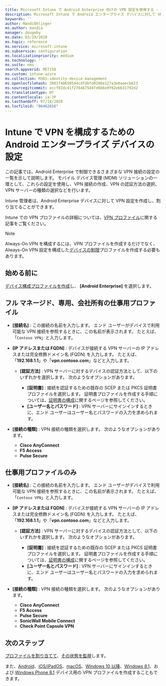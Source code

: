 ```yaml
---
title: Microsoft Intune で Android Enterprise 向けの VPN 設定を使用する - Azure | Microsoft Docs
description: Microsoft Intune で Android エンタープライズ デバイスに対して VPN 接続を作成するためのすべての設定を確認します。 VPN サーバーの接続名、IP アドレス、または FQDN を入力し、ユーザーの認証方法を選択して、Citrix、SonicWall、Check Point Capsule、および Pulse Secure の接続の種類を選択します。
keywords: ''
author: MandiOhlinger
ms.author: mandia
manager: dougeby
ms.date: 03/19/2020
ms.topic: reference
ms.service: microsoft-intune
ms.subservice: configuration
ms.localizationpriority: medium
ms.technology: ''
ms.suite: ems
search.appverid: MET150
ms.custom: intune-azure
ms.collection: M365-identity-device-management
ms.openlocfilehash: 3981f40650544cdfdbfd0208e127a3e0aaecb823
ms.sourcegitcommit: eccf83dc41f2764675d4fd6b6e9f02e6631792d2
ms.translationtype: HT
ms.contentlocale: ja-JP
ms.lasthandoff: 07/18/2020
ms.locfileid: "86462016"
---
```

# <a name="android-enterprise-device-settings-to-configure-vpn-in-intune"></a>Intune で VPN を構成するための Android エンタープライズ デバイスの設定

この記事では、Android Enterprise で制御できるさまざまな VPN 接続の設定の一覧を示して説明します。 モバイル デバイス管理 (MDM) ソリューションの一環として、これらの設定を使用し、VPN 接続の作成、VPN の認証方法の選択、VPN サーバーの種類の選択などを行います。

Intune 管理者は、Android Enterprise デバイスに対して VPN 設定を作成し、割り当てることができます。 

Intune での VPN プロファイルの詳細については、[VPN プロファイル](vpn-settings-configure.md)に関する記事をご覧ください。

> [!NOTE]
> Always-On VPN を構成するには、VPN プロファイルを作成するだけでなく、Always-On VPN 設定を構成した[デバイスの制限](device-restrictions-android-for-work.md#connectivity)プロファイルを作成する必要もあります。

## <a name="before-you-begin"></a>始める前に

[デバイス構成プロファイルを作成](vpn-settings-configure.md)し、 **[Android Enterprise]** を選択します。

## <a name="fully-managed-dedicated-and-corporate-owned-work-profile"></a>フル マネージド、専用、会社所有の仕事用プロファイル

- **[接続名]** : この接続の名前を入力します。 エンド ユーザーがデバイスで利用可能な VPN 接続を参照するときに、この名前が表示されます。 たとえば、「`Contoso VPN`」と入力します。
- **[IP アドレスまたは FQDN]** : デバイスが接続する VPN サーバーの IP アドレスまたは完全修飾ドメイン名 (FQDN) を入力します。 たとえば、「**192.168.1.1**」や「**vpn.contoso.com**」などと入力します。

  - **[認証方法]** : VPN サーバーに対するデバイスの認証方法として、以下のいずれかを選択します。 次のようなオプションがあります。
  
    - **[証明書]** : 接続を認証するための既存の SCEP または PKCS 証明書プロファイルを選択します。 証明書プロファイルを作成する手順については、[証明書の構成](../protect/certificates-configure.md)に関するページを参照してください。
    - **[ユーザー名とパスワード]** : VPN サーバーにサインインするときに、エンド ユーザーはユーザー名とパスワードの入力を求められます。

- **[接続の種類]** : VPN 接続の種類を選択します。 次のようなオプションがあります。

  - **Cisco AnyConnect**
  - **F5 Access**
  - **Pulse Secure**

## <a name="work-profile-only"></a>仕事用プロファイルのみ

- **[接続名]** : この接続の名前を入力します。 エンド ユーザーがデバイスで利用可能な VPN 接続を参照するときに、この名前が表示されます。 たとえば、「`Contoso VPN`」と入力します。
- **[IP アドレスまたは FQDN]** : デバイスが接続する VPN サーバーの IP アドレスまたは完全修飾ドメイン名 (FQDN) を入力します。 たとえば、「**192.168.1.1**」や「**vpn.contoso.com**」などと入力します。

  - **[認証方法]** : VPN サーバーに対するデバイスの認証方法として、以下のいずれかを選択します。 次のようなオプションがあります。
  
    - **[証明書]** : 接続を認証するための既存の SCEP または PKCS 証明書プロファイルを選択します。 証明書プロファイルを作成する手順については、[証明書の構成](../protect/certificates-configure.md)に関するページを参照してください。
    - **[ユーザー名とパスワード]** : VPN サーバーにサインインするときに、エンド ユーザーはユーザー名とパスワードの入力を求められます。

- **[接続の種類]** : VPN 接続の種類を選択します。 次のようなオプションがあります。

  - **Cisco AnyConnect**
  - **F5 Access**
  - **Pulse Secure**
  - **SonicWall Mobile Connect**
  - **Check Point Capsule VPN**

## <a name="next-steps"></a>次のステップ

[プロファイルを割り当てて](device-profile-assign.md)、[その状態を監視](device-profile-monitor.md)します。

また、[Android](vpn-settings-android.md)、[iOS/iPadOS](vpn-settings-ios.md)、[macOS](vpn-settings-macos.md)、[Windows 10 以降](vpn-settings-windows-10.md)、[Windows 8.1](vpn-settings-windows-8-1.md)、および [Windows Phone 8.1](vpn-settings-windows-phone-8-1.md) デバイス用の VPN プロファイルを作成することもできます。
